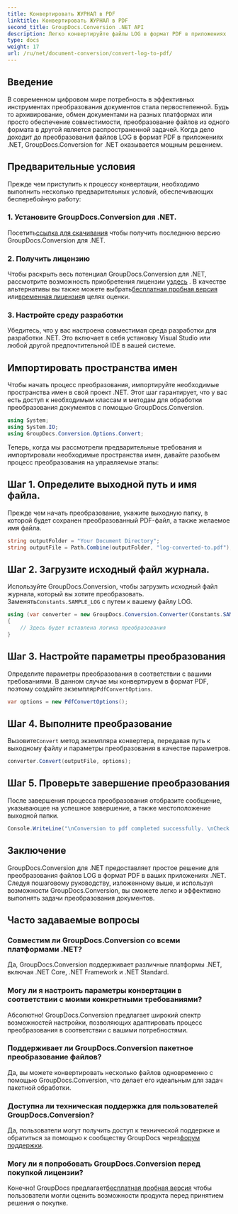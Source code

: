 ```yaml
---
title: Конвертировать ЖУРНАЛ в PDF
linktitle: Конвертировать ЖУРНАЛ в PDF
second_title: GroupDocs.Conversion .NET API
description: Легко конвертируйте файлы LOG в формат PDF в приложениях .NET с помощью GroupDocs.Conversion для .NET. Следуйте нашему пошаговому руководству по конвертации документов.
type: docs
weight: 17
url: /ru/net/document-conversion/convert-log-to-pdf/
---
```

## Введение
В современном цифровом мире потребность в эффективных инструментах преобразования документов стала первостепенной. Будь то архивирование, обмен документами на разных платформах или просто обеспечение совместимости, преобразование файлов из одного формата в другой является распространенной задачей. Когда дело доходит до преобразования файлов LOG в формат PDF в приложениях .NET, GroupDocs.Conversion for .NET оказывается мощным решением.
## Предварительные условия
Прежде чем приступить к процессу конвертации, необходимо выполнить несколько предварительных условий, обеспечивающих бесперебойную работу:
### 1. Установите GroupDocs.Conversion для .NET.
 Посетить[ссылка для скачивания](https://releases.groupdocs.com/conversion/net/) чтобы получить последнюю версию GroupDocs.Conversion для .NET.
### 2. Получить лицензию
 Чтобы раскрыть весь потенциал GroupDocs.Conversion для .NET, рассмотрите возможность приобретения лицензии у[здесь](https://purchase.groupdocs.com/buy) . В качестве альтернативы вы также можете выбрать[бесплатная пробная версия](https://releases.groupdocs.com/) или[временная лицензия](https://purchase.groupdocs.com/temporary-license/)в целях оценки.
### 3. Настройте среду разработки
Убедитесь, что у вас настроена совместимая среда разработки для разработки .NET. Это включает в себя установку Visual Studio или любой другой предпочтительной IDE в вашей системе.

## Импортировать пространства имен
Чтобы начать процесс преобразования, импортируйте необходимые пространства имен в свой проект .NET. Этот шаг гарантирует, что у вас есть доступ к необходимым классам и методам для обработки преобразования документов с помощью GroupDocs.Conversion.
```csharp
using System;
using System.IO;
using GroupDocs.Conversion.Options.Convert;
```

Теперь, когда мы рассмотрели предварительные требования и импортировали необходимые пространства имен, давайте разобьем процесс преобразования на управляемые этапы:
## Шаг 1. Определите выходной путь и имя файла.
Прежде чем начать преобразование, укажите выходную папку, в которой будет сохранен преобразованный PDF-файл, а также желаемое имя файла.
```csharp
string outputFolder = "Your Document Directory";
string outputFile = Path.Combine(outputFolder, "log-converted-to.pdf");
```
## Шаг 2. Загрузите исходный файл журнала.
 Используйте GroupDocs.Conversion, чтобы загрузить исходный файл журнала, который вы хотите преобразовать. Заменять`Constants.SAMPLE_LOG` с путем к вашему файлу LOG.
```csharp
using (var converter = new GroupDocs.Conversion.Converter(Constants.SAMPLE_LOG))
{
    // Здесь будет вставлена логика преобразования
}
```
## Шаг 3. Настройте параметры преобразования
Определите параметры преобразования в соответствии с вашими требованиями. В данном случае мы конвертируем в формат PDF, поэтому создайте экземпляр`PdfConvertOptions`.
```csharp
var options = new PdfConvertOptions();
```
## Шаг 4. Выполните преобразование
 Вызовите`Convert` метод экземпляра конвертера, передавая путь к выходному файлу и параметры преобразования в качестве параметров.
```csharp
converter.Convert(outputFile, options);
```
## Шаг 5. Проверьте завершение преобразования
После завершения процесса преобразования отобразите сообщение, указывающее на успешное завершение, а также местоположение выходной папки.
```csharp
Console.WriteLine("\nConversion to pdf completed successfully. \nCheck output in {0}", outputFolder);
```

## Заключение
GroupDocs.Conversion для .NET предоставляет простое решение для преобразования файлов LOG в формат PDF в ваших приложениях .NET. Следуя пошаговому руководству, изложенному выше, и используя возможности GroupDocs.Conversion, вы сможете легко и эффективно выполнять задачи преобразования документов.
## Часто задаваемые вопросы
### Совместим ли GroupDocs.Conversion со всеми платформами .NET?
Да, GroupDocs.Conversion поддерживает различные платформы .NET, включая .NET Core, .NET Framework и .NET Standard.
### Могу ли я настроить параметры конвертации в соответствии с моими конкретными требованиями?
Абсолютно! GroupDocs.Conversion предлагает широкий спектр возможностей настройки, позволяющих адаптировать процесс преобразования в соответствии с вашими потребностями.
### Поддерживает ли GroupDocs.Conversion пакетное преобразование файлов?
Да, вы можете конвертировать несколько файлов одновременно с помощью GroupDocs.Conversion, что делает его идеальным для задач пакетной обработки.
### Доступна ли техническая поддержка для пользователей GroupDocs.Conversion?
 Да, пользователи могут получить доступ к технической поддержке и обратиться за помощью к сообществу GroupDocs через[форум поддержки](https://forum.groupdocs.com/c/conversion/11).
### Могу ли я попробовать GroupDocs.Conversion перед покупкой лицензии?
 Конечно! GroupDocs предлагает[бесплатная пробная версия](https://releases.groupdocs.com/) чтобы пользователи могли оценить возможности продукта перед принятием решения о покупке.
